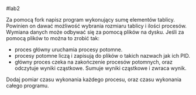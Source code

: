 #lab2

Za pomocą fork napisz program wykonujący sumę elementów tablicy. Powinien on dawać możliwość wybrania rozmiaru tablicy i ilości procesów. Wymiana danych może odbywać się za pomocą plików na dysku. Jeśli za pomocą plików to można to zrobić tak:

 * proces główny uruchamia procesy potomne.
 * procesy potomne liczą i zapisują do plików o takich nazwach jak ich PID.
 * główny proces czeka na zakończenie procesów potomnych, oraz odczytuje wyniki cząstkowe. Sumuje wyniki cząstkowe i zwraca wynik. 

Dodaj pomiar czasu wykonania każdego procesu, oraz czasu wykonania całego programu. 
